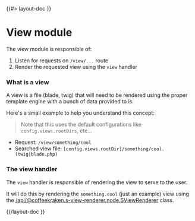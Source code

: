 <!--
/**
 * @name            View
 * @namespace       doc
 * @type            Markdown
 * @platform        md
 * @status          stable
 * @menu            Documentation / Modules           /doc/modules/view
 *
 * @since           2.0.0
 * @author    Olivier Bossel <olivier.bossel@gmail.com> (https://olivierbossel.com)
 */
-->

{{#> layout-doc }}

# View module

The view module is responsible of:

1. Listen for requests on `/view/...` route
2. Render the requested view using the `view` handler

### What is a view

A view is a file (blade, twig) that will need to be rendered using the proper template engine with a bunch of data provided to is.

Here's a small example to help you understand this concept:

> Note that this uses the default configurations like `config.views.rootDirs`, etc...

- Request: `/view/something/cool`
- Searched view file: `[config.views.rootDir]/something/cool.(twig|blade.php)`

### The view handler

The `view` handler is responsible of rendering the view to serve to the user.

It will do this by rendering the `something.cool` (just an example) view using the [/api/@coffeekraken.s-view-renderer.node.SViewRenderer](SViewRenderer) class.

{{/layout-doc }}
